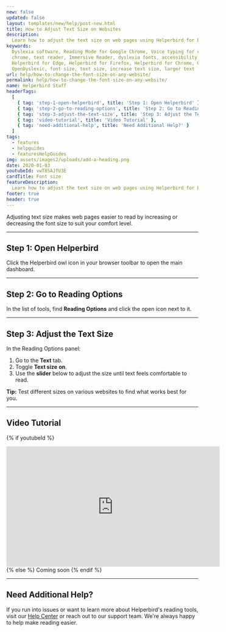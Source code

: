 ```yaml
---
new: false
updated: false
layout: templates/new/help/post-new.html
title: How to Adjust Text Size on Websites
description:
  Learn how to adjust the text size on web pages using Helperbird for better readability and comfort.
keywords:
  Dyslexia software, Reading Mode for Google Chrome, Voice typing for chrome, Text to speech for
  chrome, text reader, Immersive Reader, dyslexia fonts, accessibility software, dyslexia software,
  Helperbird for Edge, Helperbird for Firefox, Helperbird for Chrome, Opendyslexic for Chrome,
  OpenDyslexic, font size, text size, increase text size, larger text
url: help/how-to-change-the-font-size-on-any-website/
permalink: help/how-to-change-the-font-size-on-any-website/
name: Helperbird Staff
headerTags:
  [
    { tag: 'step-1-open-helperbird', title: 'Step 1: Open Helperbird' },
    { tag: 'step-2-go-to-reading-options', title: 'Step 2: Go to Reading Options' },
    { tag: 'step-3-adjust-the-text-size', title: 'Step 3: Adjust the Text Size' },
    { tag: 'video-tutorial', title: 'Video Tutorial' },
    { tag: 'need-additional-help', title: 'Need Additional Help?' }
  ]
tags:
  - features
  - helpguides
  - featuresHelpGuides
img: assets/images2/uploads/add-a-heading.png
date: 2020-01-03
youtubeId: vwT8SAJfU3E
cardTitle: Font size
featureDescription:
  Learn how to adjust the text size on web pages using Helperbird for better readability and comfort.
footer: true
header: true
---
```


Adjusting text size makes web pages easier to read by increasing or decreasing the font size to suit your comfort level.

---

## Step 1: Open Helperbird

Click the Helperbird owl icon in your browser toolbar to open the main dashboard.


---

## Step 2: Go to Reading Options

In the list of tools, find **Reading Options** and click the open icon next to it.


---

## Step 3: Adjust the Text Size

In the Reading Options panel:
1. Go to the **Text** tab.
2. Toggle **Text size** **on**.
3. Use the **slider** below to adjust the size until text feels comfortable to read.


**Tip:** Test different sizes on various websites to find what works best for you.

---

## Video Tutorial

{% if youtubeId %}
<iframe width="560" height="315" class="aspect-square rounded-2xl mb-8 mt-8" src="https://www.youtube-nocookie.com/embed/{{ youtubeId }}?si=6BtkhydcpJ8UFQ_l" title="YouTube video player" frameborder="0" allow="accelerometer; autoplay; clipboard-write; encrypted-media; gyroscope; picture-in-picture; web-share" allowfullscreen></iframe>
{% else %}
Coming soon
{% endif %}

---

## Need Additional Help?

If you run into issues or want to learn more about Helperbird's reading tools, visit our [Help Center](https://www.helperbird.com/help) or reach out to our support team. We're always happy to help make reading easier.